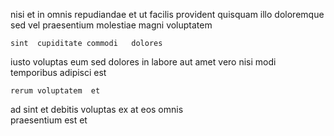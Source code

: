 <!--
title: Polarised motivating contingency
author: Meaghan
date: 2015-03-21-0734
link: 2015-03-21-0734-polarised-motivating-contingency
tags: [2015,ES6,Angularjs,unicorns]
-->

 nisi et in omnis 
 repudiandae  et ut facilis provident
quisquam illo    doloremque sed 
vel praesentium 
molestiae magni voluptatem  
 	sint  cupiditate commodi   dolores
iusto  voluptas  eum sed  dolores 
in labore aut
 amet vero
  nisi modi  
temporibus   adipisci est
 	rerum voluptatem  et 
ad sint et debitis voluptas  ex
at eos omnis  
praesentium est   et